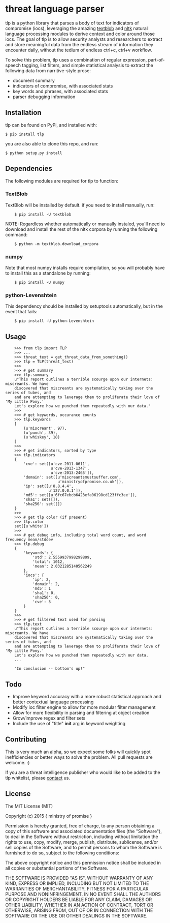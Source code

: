 # threat language parser

tlp is a python library that parses a body of text for indicators of compromise (iocs), leveraging the amazing [textblob](http://textblob.readthedocs.org/en/dev/) and [nltk](http://www.nltk.org/) natural language processing modules to derive context and color around those iocs.  The goal of tlp is to allow security analysts and researchers to extract and store meaningful data from the endless stream of information they encounter daily, without the tedium of endless ctrl+c, ctrl+v workflow.

To solve this problem, tlp uses a combination of regular expression, part-of-speech tagging, list filters, and simple statistical analysis to extract the following data from narritive-style prose:

- document summary
- indicators of compromise, with associated stats
- key words and phrases, with associated stats
- parser debugging information

## Installation

tlp can be found on PyPi, and installed with:
    
    $ pip install tlp

you are also able to clone this repo, and run:

    $ python setup.py install
    
## Dependencies

The following modules are required for tlp to function:

### TextBlob
TextBlob will be installed by default.  if you need to install manually, run:

        $ pip install -U textblob

NOTE: Regardless whether automatically or manually instaled, you'll need to download and install the rest of the nltk corpora by running the following command:

        $ python -m textblob.download_corpora
    
### numpy   
Note that most numpy installs require compilation, so you will probably have to install this as a standalone by running:

        $ pip install -U numpy
        
### python-Levenshtein
This dependency should be installed by setuptools automatically, but in the event that fails:

        $ pip install -U python-Levenshtein
        
## Usage

        >>> from tlp import TLP
        >>> ...
        >>> threat_text = get_threat_data_from_something()
        >>> tlp = TLP(threat_text)
        >>>
        >>> # get summary
        >>> tlp.summary
        u"This report outlines a terrible scourge upon our internets: miscreants. We have
        discovered that miscreants are systematically taking over the series of tubes, and
        and are attempting to leverage them to proliferate their love of 'My Little Pony.' 
        Let's explore how we punched them repeatedly with our data."
        >>>
        >>> # get keywords, occurance counts
        >>> tlp.keywords
        [
            (u'miscreant', 97), 
            (u'punch', 39), 
            (u'whiskey', 18)
        ]
        >>>
        >>> # get indicators, sorted by type
        >>> tlp.indicators
        {
            'cve': set([u'cve-2011-0611', 
                        u'cve-2013-1347', 
                        u'cve-2013-2465']),
            'domain': set([u'miscreantsmustsuffer.com',
                           u'ministryofpromise.co.uk']),
            'ip': set([u'8.8.4.4',
                       u'127.0.0.1']),
            'md5': set([u'6fc67ebcb6423efa06198cd123ffc3ee']),
            'sha1': set([]),
            'sha256': set([])
        }
        >>>
        >>> # get tlp color (if present)
        >>> tlp.color
        set([u'white'])
        >>>
        >>> # get debug info, including total word count, and word frequency mean/stddev
        >>> tlp.debug
        {
            'keywords': {
                'std': 2.5559937998299809, 
                'total': 1012, 
                'mean': 2.0321285140562249
            }, 
            'iocs': {
                'ip': 2,
                'domain': 2, 
                'md5': 1
                'sha1': 0,
                'sha256': 0,
                'cve': 3
            }
        }
        >>>
        >>> # get filtered text used for parsing
        >>> tlp.text
        u"This report outlines a terrible scourge upon our internets: miscreants. We have
        discovered that miscreants are systematically taking over the series of tubes, and
        and are attempting to leverage them to proliferate their love of 'My Little Pony.' 
        Let's explore how we punched them repeatedly with our data.
        ...
        
        "In conclusion -- bottom's up!"
        

## Todo

- Improve keyword accuracy with a more robust statistical approach and better contextual language processing
- Modify ioc filter engine to allow for more modular filter management
- Allow for more flexibility in parsing and filtering at object creation 
- Grow/improve regex and filter sets
- Include the use of "title" __init__ arg in keyword weighting

## Contributing
This is very much an alpha, so we expect some folks will quickly spot inefficiencies or better ways to solve the problem.  All pull requests are welcome. :)

If you are a threat intelligence publisher who would like to be added to the tlp whitelist, please [contact](mailto:github@ministryofpromise.co.uk) us.

## License
The MIT License (MIT)

Copyright (c) 2015 { ministry of promise }

Permission is hereby granted, free of charge, to any person obtaining a copy
of this software and associated documentation files (the "Software"), to deal
in the Software without restriction, including without limitation the rights
to use, copy, modify, merge, publish, distribute, sublicense, and/or sell
copies of the Software, and to permit persons to whom the Software is
furnished to do so, subject to the following conditions:

The above copyright notice and this permission notice shall be included in all
copies or substantial portions of the Software.

THE SOFTWARE IS PROVIDED "AS IS", WITHOUT WARRANTY OF ANY KIND, EXPRESS OR
IMPLIED, INCLUDING BUT NOT LIMITED TO THE WARRANTIES OF MERCHANTABILITY,
FITNESS FOR A PARTICULAR PURPOSE AND NONINFRINGEMENT. IN NO EVENT SHALL THE
AUTHORS OR COPYRIGHT HOLDERS BE LIABLE FOR ANY CLAIM, DAMAGES OR OTHER
LIABILITY, WHETHER IN AN ACTION OF CONTRACT, TORT OR OTHERWISE, ARISING FROM,
OUT OF OR IN CONNECTION WITH THE SOFTWARE OR THE USE OR OTHER DEALINGS IN THE
SOFTWARE.
